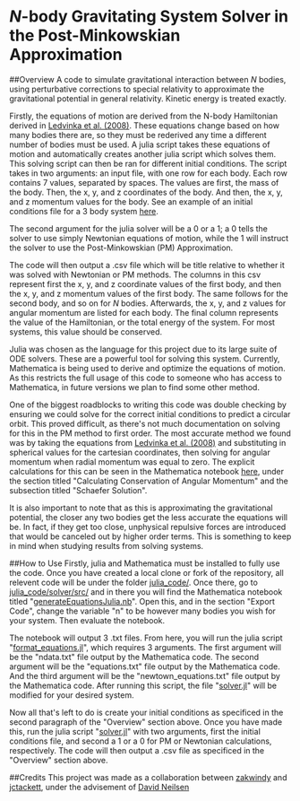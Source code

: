 # *N*-body Gravitating System Solver in the Post-Minkowskian Approximation
##Overview
A code to simulate gravitational interaction between *N* bodies, using perturbative corrections to special relativity to approximate the gravitational potential in general relativity. Kinetic energy is treated exactly. 

Firstly, the equations of motion are derived from the N-body Hamiltonian derived in [Ledvinka et al. (2008)](https://arxiv.org/abs/0807.0214). These equations change based on how many bodies there are, so they must be rederived any time a different number of bodies must be used. A julia script takes these equations of motion and automatically creates another julia script which solves them. This solving script can then be ran for different initial conditions. The script takes in two arguments: an input file, with one row for each body. Each row contains 7 values, separated by spaces. The values are first, the mass of the body. Then, the x, y, and z coordinates of the body. And then, the x, y, and z momentum values for the body. See an example of an initial conditions file for a 3 body system [here](https://github.com/zakwindy/Post-Minkowski/blob/master/julia_code/ICfile0_3body_sample).

The second argument for the julia solver will be a 0 or a 1; a 0 tells the solver to use simply Newtonian equations of motion, while the 1 will instruct the solver to use the Post-Minkowskian (PM) Approximation. 

The code will then output a .csv file which will be title relative to whether it was solved with Newtonian or PM methods. The columns in this csv represent first the x, y, and z coordinate values of the first body, and then the x, y, and z momentum values of the first body. The same follows for the second body, and so on for *N* bodies. Afterwards, the x, y, and z values for angular momentum are listed for each body. The final column represents the value of the Hamiltonian, or the total energy of the system. For most systems, this value should be conserved.  

Julia was chosen as the language for this project due to its large suite of ODE solvers. These are a powerful tool for solving this system. Currently, Mathematica is being used to derive and optimize the equations of motion. As this restricts the full usage of this code to someone who has access to Mathematica, in future versions we plan to find some other method.

One of the biggest roadblocks to writing this code was double checking by ensuring we could solve for the correct initial conditions to predict a circular orbit. This proved difficult, as there's not much documentation on solving for this in the PM method to first order. The most accurate method we found was by taking the equations from [Ledvinka et al. (2008)](https://arxiv.org/abs/0807.0214) and substituting in spherical values for the cartesian coordinates, then solving for angular momentum when radial momentum was equal to zero. The explicit calculations for this can be seen in the Mathematica notebook [here](https://github.com/zakwindy/Post-Minkowski/blob/master/notebooks/pm2body.nb), under the section titled "Calculating Conservation of Angular Momentum" and the subsection titled "Schaefer Solution".

It is also important to note that as this is approximating the gravitational potential, the closer any two bodies get the less accurate the equations will be. In fact, if they get too close, unphysical repulsive forces are introduced that would be canceled out by higher order terms. This is something to keep in mind when studying results from solving systems. 

##How to Use
Firstly, julia and Mathematica must be installed to fully use the code. Once you have created a local clone or fork of the repository, all relevent code will be under the folder [julia_code/](https://github.com/zakwindy/Post-Minkowski/tree/master/julia_code). Once there, go to [julia_code/solver/src/](https://github.com/zakwindy/Post-Minkowski/tree/master/julia_code/solver/src) and in there you will find the Mathematica notebook titled "[generateEquationsJulia.nb](https://github.com/zakwindy/Post-Minkowski/blob/master/julia_code/solver/src/generateEquationsJulia.nb)". Open this, and in the section "Export Code", change the variable "n" to be however many bodies you wish for your system. Then evaluate the notebook.

The notebook will output 3 .txt files. From here, you will run the julia script "[format_equations.jl](https://github.com/zakwindy/Post-Minkowski/blob/master/julia_code/solver/src/format_eqautions.jl)", which requires 3 arguments. The first argument will be the "ndata.txt" file output by the Mathematica code. The second argument will be the "equations.txt" file output by the Mathematica code. And the third argument will be the "newtown_equations.txt" file output by the Mathematica code. After running this script, the file "[solver.jl](https://github.com/zakwindy/Post-Minkowski/blob/master/julia_code/solver/src/solver.jl)" will be modified for your desired system.

Now all that's left to do is create your initial conditions as specificed in the second paragraph of the "Overview" section above. Once you have made this, run the julia script "[solver.jl](https://github.com/zakwindy/Post-Minkowski/blob/master/julia_code/solver/src/solver.jl)" with two arguments, first the initial conditions file, and second a 1 or a 0 for PM or Newtonian calculations, respectively. The code will then output a .csv file as specificed in the "Overview" section above. 

##Credits
This project was made as a collaboration between [zakwindy](https://github.com/zakwindy) and [jctackett](https://github.com/jctackett), under the advisement of [David Neilsen](https://github.com/davidneilsen)

